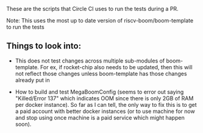 These are the scripts that Circle CI uses to run the tests during a PR.

Note: This uses the most up to date version of riscv-boom/boom-template to run the tests

Things to look into:
--------------------
- This does not test changes across multiple sub-modules of boom-template. For ex, if rocket-chip
also needs to be updated, then this will not reflect those changes unless boom-template has those
changes already put in

- How to build and test MegaBoomConfig (seems to error out saying "Killed/Error 137" which indicates OOM 
since there is only 2GB of RAM per docker instance). So far as I can tell, the only way to fix this is to
get a paid account with better docker instances (or to use machine for now and stop using once machine is a
paid service which might happen soon).

